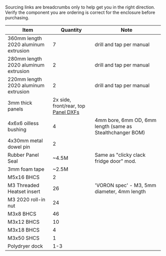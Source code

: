 Sourcing links are breadcrumbs only to help get you in the right direction.  Verify the component you are ordering is correct for the enclosure before purchasing.

| Item | Quantity | Note |
| ---- | -------- | ---- |
| 360mm length 2020 aluminum extrusion | 7 | drill and tap per manual |
| 280mm length 2020 aluminum extrusion | 2 | drill and tap per manual | 
| 220mm length 2020 aluminum extrusion | 2 | drill and tap per manual |
| 3mm thick panels | 2x side, front/rear, top [Panel DXFs](https://github.com/ArmoredTurtle/BoxTurtle-Enclosure/tree/main/Panels)
| 4x6x6 oilless bushing | 4 | 4mm bore, 6mm OD, 6mm length (same as Stealthchanger BOM) 
| 4x30mm metal dowel pin | 2 |  
| Rubber Panel Seal | ~4.5M | Same as "clicky clack fridge door" mod. 
| 3mm foam tape | ~2.5M | 
| M5x16 BHCS | 2 |
| M3 Threaded Heatset insert | 26 | 'VORON spec' - M3, 5mm diameter, 4mm length
| M3 2020 roll-in nut | 24 |
| M3x8 BHCS | 46 |
| M3x12 BHCS | 10 |
| M3x18 BHCS | 4 |
| M3x50 SHCS | 1 |
| Polydryer dock | 1-3 | |
